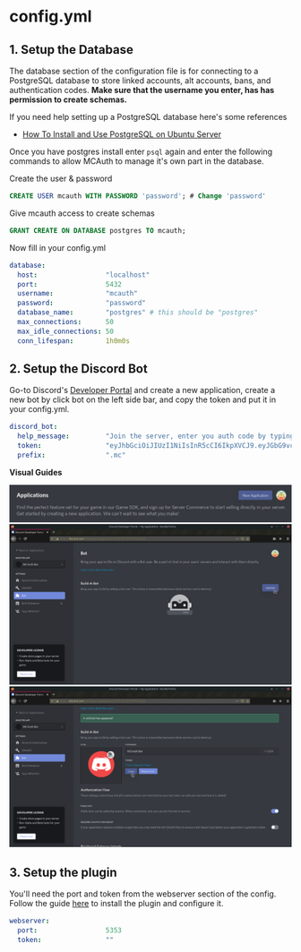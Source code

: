 # config.yml
## 1. Setup the Database
The database section of the configuration file is for connecting to a 
PostgreSQL database to store linked accounts, alt accounts, bans, and
authentication codes. **Make sure that the username you enter, has has
permission to create schemas.**


If you need help setting up a PostgreSQL database here's some references
 * [How To Install and Use PostgreSQL on Ubuntu Server](https://www.digitalocean.com/community/tutorials/how-to-install-and-use-postgresql-on-ubuntu-18-04)

Once you have postgres install enter `psql` again and enter the following
commands to allow MCAuth to manage it's own part in the database.

Create the user & password
```sql
CREATE USER mcauth WITH PASSWORD 'password'; # Change 'password'
```

Give mcauth access to create schemas
```sql
GRANT CREATE ON DATABASE postgres TO mcauth;
```

Now fill in your config.yml
```yaml
database:
  host:                 "localhost"
  port:                 5432
  username:             "mcauth"
  password:             "password"
  database_name:        "postgres" # this should be "postgres"
  max_connections:      50
  max_idle_connections: 50
  conn_lifespan:        1h0m0s
```


## 2. Setup the Discord Bot
Go-to Discord's [Developer Portal](https://discord.com/developers/applications)
and create a new application, create a new bot by click bot on the left side 
bar, and copy the token and put it in your config.yml.

```yaml
discord_bot:
  help_message:         "Join the server, enter you auth code by typing .mc auth <code>"
  token:                "eyJhbGciOiJIUzI1NiIsInR5cCI6IkpXVCJ9.eyJGbG9vciBHYW5nIjoiT3VoISJ9.29wjTwrUk4XWQ1X9n9lCOP5R0B0O6PF7wdgBwNDNzig"
  prefix:               ".mc"
```

__Visual Guides__

![new application screenshot](../res/new%20app.png)
![new bot screenshot](../res/new%20bot.png)
![copy token screenshot](../res/bot%20token.png)


## 3. Setup the plugin
You'll need the port and token from the webserver section of the config. Follow
the guide [here](https://github.com/dylhack/mcauth-client) to install the plugin 
and configure it.

```yaml
webserver:
  port:                 5353
  token:                ""
```